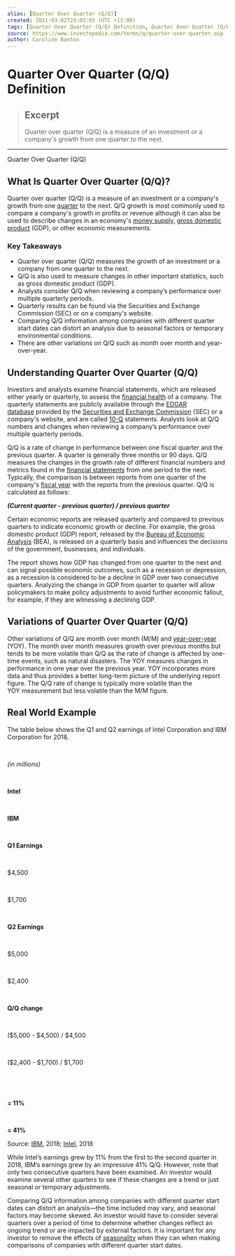 ```yaml
---
alias: [Quarter Over Quarter (Q/Q)]
created: 2021-03-02T23:03:03 (UTC +11:00)
tags: [Quarter Over Quarter (Q/Q) Definition, Quarter Over Quarter (Q/Q)]
source: https://www.investopedia.com/terms/q/quarter-over-quarter.asp
author: Caroline Banton
---
```


# Quarter Over Quarter (Q/Q) Definition

> ## Excerpt
> Quarter over quarter (Q/Q) is a measure of an investment or a company's growth from one quarter to the next.

---

Quarter Over Quarter (Q/Q)
## What Is Quarter Over Quarter (Q/Q)?

Quarter over quarter (Q/Q) is a measure of an investment or a company's growth from one [quarter](https://www.investopedia.com/terms/q/quarter.asp) to the next. Q/Q growth is most commonly used to compare a company's growth in profits or revenue although it can also be used to describe changes in an economy's [money supply,](https://www.investopedia.com/terms/m/moneysupply.asp) [gross domestic product](https://www.investopedia.com/terms/g/gdp.asp) (GDP), or other economic measurements.

### Key Takeaways

-   Quarter over quarter (Q/Q) measures the growth of an investment or a company from one quarter to the next.
-   Q/Q is also used to measure changes in other important statistics, such as gross domestic product (GDP).
-   Analysts consider Q/Q when reviewing a company’s performance over multiple quarterly periods.
-   Quarterly results can be found via the Securities and Exchange Commission (SEC) or on a company's website.
-   Comparing Q/Q information among companies with different quarter start dates can distort an analysis due to seasonal factors or temporary environmental conditions.
-   There are other variations on Q/Q such as month over month and year-over-year.

## Understanding Quarter Over Quarter (Q/Q)

Investors and analysts examine financial statements, which are released either yearly or quarterly, to assess the [financial health](https://www.investopedia.com/terms/f/financial-health.asp) of a company. The quarterly statements are publicly available through the [EDGAR database](https://www.sec.gov/edgar.shtml) provided by the [Securities and Exchange Commission](https://www.investopedia.com/terms/s/sec.asp) (SEC) or a company's website, and are called [10-Q](https://www.investopedia.com/terms/1/10q.asp) statements. Analysts look at Q/Q numbers and changes when reviewing a company’s performance over multiple quarterly periods.

Q/Q is a rate of change in performance between one fiscal quarter and the previous quarter. A quarter is generally three months or 90 days. Q/Q measures the changes in the growth rate of different financial numbers and metrics found in the [financial statements](https://www.investopedia.com/terms/f/financial-statements.asp) from one period to the next. Typically, the comparison is between reports from one quarter of the company's [fiscal year](https://www.investopedia.com/terms/f/fiscalyear.asp) with the reports from the previous quarter. Q/Q is calculated as follows:

**_(Current quarter - previous quarter) / previous quarter_**

Certain economic reports are released quarterly and compared to previous quarters to indicate economic growth or decline. For example, the gross domestic product (GDP) report, released by the [Bureau of Economic Analysis](https://www.investopedia.com/terms/b/bea.asp) (BEA), is released on a quarterly basis and influences the decisions of the government, businesses, and individuals.

The report shows how GDP has changed from one quarter to the next and can signal possible economic outcomes, such as a recession or depression, as a recession is considered to be a decline in GDP over two consecutive quarters. Analyzing the change in GDP from quarter to quarter will allow policymakers to make policy adjustments to avoid further economic fallout, for example, if they are witnessing a declining GDP.

## Variations of Quarter Over Quarter (Q/Q)

Other variations of Q/Q are month over month (M/M) and [year-over-year](https://www.investopedia.com/terms/y/year-over-year.asp) (YOY). The month over month measures growth over previous months but tends to be more volatile than Q/Q as the rate of change is affected by one-time events, such as natural disasters. The YOY measures changes in performance in one year over the previous year. YOY incorporates more data and thus provides a better long-term picture of the underlying report figure. The Q/Q rate of change is typically more volatile than the YOY measurement but less volatile than the M/M figure.

## Real World Example

The table below shows the Q1 and Q2 earnings of Intel Corporation and IBM Corporation for 2018.

 

_(in millions)_

 

**Intel**

 

**IBM**

 

**Q1 Earnings**

 

$4,500

 

$1,700

 

**Q2 Earnings**

 

$5,000

 

$2,400

 

**Q/Q change**

 

($5,000 - $4,500) / $4,500

 

($2,400 - $1,700) / $1,700

 

 

**\= 11%**

 

**\= 41%**

Source: [IBM](https://www.ibm.com/investor/att/pdf/IBM-2Q18-Earnings-Press-Release.pdf), 2018; [Intel](https://www.intc.com/investor-relations/investor-education-and-news/investor-news/press-release-details/2018/Intel-Reports-Second-Quarter-2018-Financial-Results/), 2018

While Intel’s earnings grew by 11% from the first to the second quarter in 2018, IBM’s earnings grew by an impressive 41% Q/Q. However, note that only two consecutive quarters have been examined. An investor would examine several other quarters to see if these changes are a trend or just seasonal or temporary adjustments.

Comparing Q/Q information among companies with different quarter start dates can distort an analysis—the time included may vary, and seasonal factors may become skewed. An investor would have to consider several quarters over a period of time to determine whether changes reflect an ongoing trend or are impacted by external factors. It is important for any investor to remove the effects of [seasonality](https://www.investopedia.com/terms/s/seasonality.asp) when they can when making comparisons of companies with different quarter start dates.
